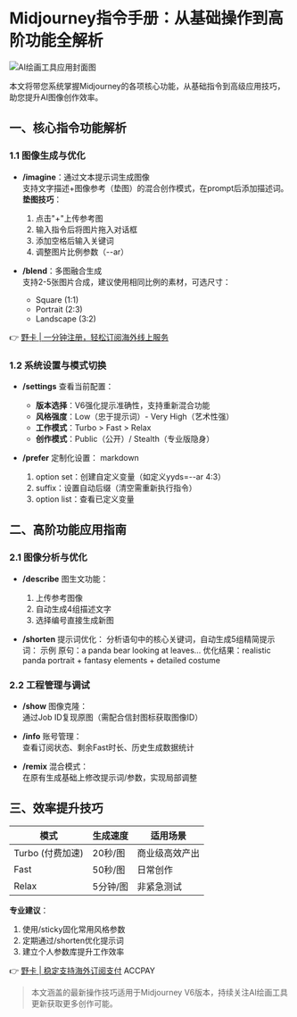 # Midjourney指令手册：从基础操作到高阶功能全解析

![AI绘画工具应用封面图](https://via.placeholder.com/1200x628)

本文将带您系统掌握Midjourney的各项核心功能，从基础指令到高级应用技巧，助您提升AI图像创作效率。

## 一、核心指令功能解析

### 1.1 图像生成与优化
- **/imagine**：通过文本提示词生成图像  
  支持文字描述+图像参考（垫图）的混合创作模式，在prompt后添加描述词。  
  **垫图技巧**：  
  1. 点击"+"上传参考图
  2. 输入指令后将图片拖入对话框
  3. 添加空格后输入关键词
  4. 调整图片比例参数（--ar）

- **/blend**：多图融合生成  
  支持2-5张图片合成，建议使用相同比例的素材，可选尺寸：  
  - Square (1:1)
  - Portrait (2:3)  
  - Landscape (3:2)

👉 [野卡 | 一分钟注册，轻松订阅海外线上服务](https://bbtdd.com/yeka)

### 1.2 系统设置与模式切换
- **/settings** 查看当前配置：
  - **版本选择**：V6强化提示准确性，支持重新混合功能
  - **风格强度**：Low（忠于提示词）- Very High（艺术性强）
  - **工作模式**：Turbo > Fast > Relax
  - **创作模式**：Public（公开）/ Stealth（专业版隐身）

- **/prefer** 定制化设置：
  markdown
  1. option set：创建自定义变量（如定义yyds=--ar 4:3）
  2. suffix：设置自动后缀（清空需重新执行指令）
  3. option list：查看已定义变量
  

## 二、高阶功能应用指南

### 2.1 图像分析与优化
- **/describe** 图生文功能：
  1. 上传参考图像
  2. 自动生成4组描述文字
  3. 选择编号直接生成新图

- **/shorten** 提示词优化：
  分析语句中的核心关键词，自动生成5组精简提示词：
  示例
  原句：a panda bear looking at leaves... 
  优化结果：realistic panda portrait + fantasy elements + detailed costume
  

### 2.2 工程管理与调试
- **/show** 图像克隆：  
  通过Job ID复现原图（需配合信封图标获取图像ID）

- **/info** 账号管理：  
  查看订阅状态、剩余Fast时长、历史生成数据统计

- **/remix** 混合模式：  
  在原有生成基础上修改提示词/参数，实现局部调整

## 三、效率提升技巧

| 模式             | 生成速度 | 适用场景         |
|------------------|----------|------------------|
| Turbo (付费加速) | 20秒/图  | 商业级高效产出   |
| Fast             | 50秒/图  | 日常创作         |
| Relax            | 5分钟/图 | 非紧急测试       |

**专业建议**：  
1. 使用/sticky固化常用风格参数
2. 定期通过/shorten优化提示词
3. 建立个人参数库提升工作效率

👉 [野卡 | 稳定支持海外订阅支付](https://bbtdd.com/yeka) ACCPAY

> 本文涵盖的最新操作技巧适用于Midjourney V6版本，持续关注AI绘画工具更新获取更多创作可能。